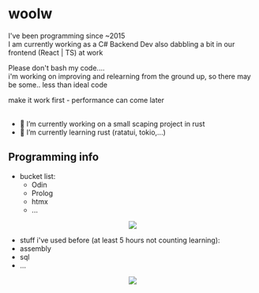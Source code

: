 # woolw
I've been programming since ~2015  
I am currently working as a C# Backend Dev also dabbling a bit in our frontend (React | TS) at work  

Please don't bash my code....   
i'm working on improving and relearning from the ground up, so there may be some.. less than ideal code
  
make it work first - performance can come later  
</br>
  
- 🔭 I’m currently working on a small scaping project in rust
- 🌱 I’m currently learning rust (ratatui, tokio,...)

## Programming info
- bucket list:
  - Odin
  - Prolog
  - htmx
  - ...

<p align="center">
  <a href="https://skillicons.dev">
    <img src="https://skillicons.dev/icons?i=zig,golang,godot," />
  </a>
</p>

- stuff i've used before (at least 5 hours not counting learning):
- assembly
- sql
- ...
  
<p align="center">
  <a href="https://skillicons.dev">
    <img src="https://skillicons.dev/icons?i=git,arduino,azure,c,cs,cpp,html,css,dotnet,java,js,ts,python,lua,rust,react,linux,md" />
  </a>
</p>
